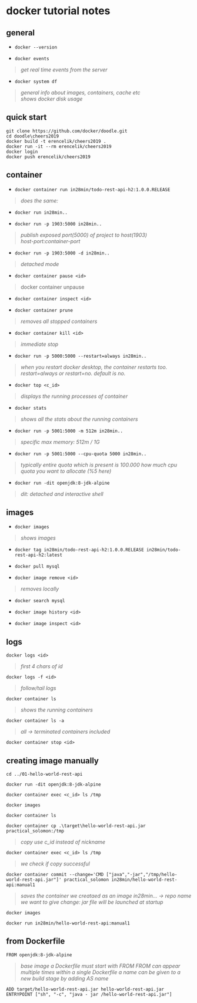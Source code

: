 # docker tutorial notes

## general
- `docker --version`

- `docker events`
> _get real time events from the server_


- `docker system df`  
> _general info about images, containers, cache etc_  
  _shows docker disk usage_


## quick start
`git clone https://github.com/docker/doodle.git`  
`cd doodle\cheers2019`  
`docker build -t erencelik/cheers2019 .`  
`docker run -it --rm erencelik/cheers2019`  
`docker login`  
`docker push erencelik/cheers2019`  


## container
- `docker container run in28min/todo-rest-api-h2:1.0.0.RELEASE`  
 >_does the same:_  
- `docker run in28min..`


- `docker run -p 1903:5000 in28min..`  
>_publish exposed port(5000) of project to host(1903)_  
_host-port:container-port_  

- `docker run -p 1903:5000 -d in28min..`  
>_detached mode_

- `docker container pause <id>`  
>docker container unpause <id>

- `docker container inspect <id>`

- `docker container prune`  
>_removes all stopped containers_

- `docker container kill <id>`  
>_immediate stop_

- `docker run -p 5000:5000 --restart=always in28min..`  
>_when you restart docker desktop, the container restarts too._
>_restart=always or restart=no. default is no._

- `docker top <c_id>`  
>_displays the running processes of container_

- `docker stats`  
>_shows all the stats about the running containers_

- `docker run -p 5001:5000 -m 512m in28min..`  
>_specific max memory: 512m / 1G_

- `docker run -p 5001:5000 --cpu-quota 5000 in28min..`  
>_typically entire quota which is present is 100.000_
>_how much cpu quota you want to allocate (%5 here)_

- `docker run -dit openjdk:8-jdk-alpine`  
>_dit: detached and interactive shell_


## images
- `docker images`  
>_shows images_

- `docker tag in28min/todo-rest-api-h2:1.0.0.RELEASE in28min/todo-rest-api-h2:latest`

- `docker pull mysql`

- `docker image remove <id>`  
>_removes locally_

- `docker search mysql`

- `docker image history <id>`

- `docker image inspect <id>`  


## logs
`docker logs <id>`  
>_first 4 chars of id_

`docker logs -f <id>`  
>_follow/tail logs_

`docker container ls`  
>_shows the running containers_

`docker container ls -a`  
>_all -> terminated containers included_

`docker container stop <id>`  


## creating image manually

`cd ../01-hello-world-rest-api`

`docker run -dit openjdk:8-jdk-alpine`

`docker container exec <c_id> ls /tmp`

`docker images`

`docker container ls`

`docker container cp .\target\hello-world-rest-api.jar practical_solomon:/tmp`  
>_copy_
>_use c_id instead of nickname_


`docker container exec <c_id> ls /tmp`  
>_we check if copy successful_


`docker container commit --change='CMD ["java","-jar","/tmp/hello-world-rest-api.jar"]' practical_solomon in28min/hello-world-rest-api:manual1` 
>_saves the container we creataed as an image_
_in28min... -> repo name we want to give_
_change: jar file will be launched at startup_

`docker images`

`docker run in28min/hello-world-rest-api:manual1`


## from Dockerfile

`FROM openjdk:8-jdk-alpine`  
>_base image_
_a Dockerfile must start with FROM_
_FROM can appear multiple times within a single Dockerfile_
_a name can be given to a new build stage by adding AS name_

`ADD target/hello-world-rest-api.jar hello-world-rest-api.jar`  
`ENTRYPOINT ["sh", "-c", "java - jar /hello-world-rest-api.jar"]`  



